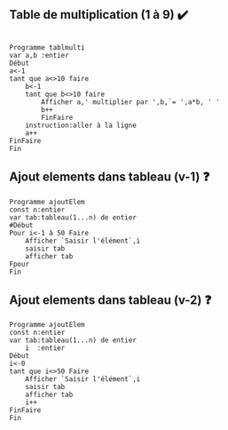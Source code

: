 ## Table de multiplication (1 à 9) :heavy_check_mark:
```

Programme tablmulti
var a,b :entier
Début
a<-1
tant que a<>10 faire
	b<-1
	tant que b<>10 faire
		Afficher a,' multiplier par ',b,`= ',a*b, ' '
		b++
		FinFaire
	instruction:aller à la ligne
	a++
FinFaire
Fin
```
## Ajout elements dans tableau (v-1) :question:
```
Programme ajoutElem
const n:entier
var tab:tableau(1...n) de entier
#Début
Pour i<-1 à 50 Faire
	Afficher `Saisir l'élément`,i
	saisir tab
	afficher tab
Fpour
Fin
```
## Ajout elements dans tableau (v-2) :question:
```
Programme ajoutElem
const n:entier
var tab:tableau(1...n) de entier
    i  :entier
Début
i<-0
tant que i<>50 Faire
	Afficher `Saisir l'élément`,i
	saisir tab
	afficher tab
	i++
FinFaire
Fin
```


